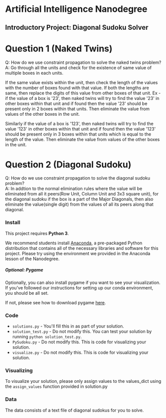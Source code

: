 # Artificial Intelligence Nanodegree
## Introductory Project: Diagonal Sudoku Solver

# Question 1 (Naked Twins)
Q: How do we use constraint propagation to solve the naked twins problem?  
A: Go through all the units and check for the existence of same value of multiple boxes in each units.

   If the same value exists within the unit, then check the length of the values with the number of boxes found with that value. If both the lengths are same, then replace the digits of this value from other boxes of that unit. Ex - if the value of a box is '23', then naked twins will try to find the value '23' in other boxes within that unit and if found then the value '23' should be present only in 2 boxes within that units. Then eliminate the value from values of the other boxes in the unit. 

   Similarly if the value of a box is '123', then naked twins will try to find the value '123' in other boxes within that unit and if found then the value '123' should be present only in 3 boxes within that units which is equal to the length of the value. Then eliminate the value from values of the other boxes in the unit. 


# Question 2 (Diagonal Sudoku)
Q: How do we use constraint propagation to solve the diagonal sudoku problem?  
A: In addtion to the normal elimination rules where the value will be eliminated from all it peers(Row Unit, Column Unit and 3x3 square unit), for   
   the diagonal sudoku if the box is a part of the Major Diagonals, then also eliminate the value(single digit) from the values of all its peers along that diagonal. 

### Install

This project requires **Python 3**.

We recommend students install [Anaconda](https://www.continuum.io/downloads), a pre-packaged Python distribution that contains all of the necessary libraries and software for this project. 
Please try using the environment we provided in the Anaconda lesson of the Nanodegree.

##### Optional: Pygame

Optionally, you can also install pygame if you want to see your visualization. If you've followed our instructions for setting up our conda environment, you should be all set.

If not, please see how to download pygame [here](http://www.pygame.org/download.shtml).

### Code

* `solutions.py` - You'll fill this in as part of your solution.
* `solution_test.py` - Do not modify this. You can test your solution by running `python solution_test.py`.
* `PySudoku.py` - Do not modify this. This is code for visualizing your solution.
* `visualize.py` - Do not modify this. This is code for visualizing your solution.

### Visualizing

To visualize your solution, please only assign values to the values_dict using the ```assign_values``` function provided in solution.py

### Data

The data consists of a text file of diagonal sudokus for you to solve.